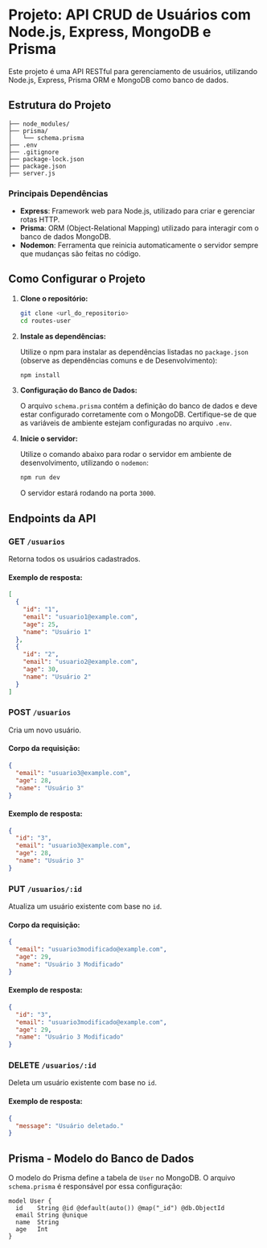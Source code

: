 # Projeto: API CRUD de Usuários com Node.js, Express, MongoDB e Prisma

Este projeto é uma API RESTful para gerenciamento de usuários, utilizando Node.js, Express, Prisma ORM e MongoDB como banco de dados.

## Estrutura do Projeto

```
├── node_modules/
├── prisma/
│   └── schema.prisma
├── .env
├── .gitignore
├── package-lock.json
├── package.json
├── server.js
```

### Principais Dependências

- **Express**: Framework web para Node.js, utilizado para criar e gerenciar rotas HTTP.
- **Prisma**: ORM (Object-Relational Mapping) utilizado para interagir com o banco de dados MongoDB.
- **Nodemon**: Ferramenta que reinicia automaticamente o servidor sempre que mudanças são feitas no código.

## Como Configurar o Projeto

1. **Clone o repositório:**

   ```bash
   git clone <url_do_repositorio>
   cd routes-user
   ```

2. **Instale as dependências:**

   Utilize o npm para instalar as dependências listadas no `package.json` (observe as dependências comuns e de Desenvolvimento):

   ```bash
   npm install
   ```

3. **Configuração do Banco de Dados:**

   O arquivo `schema.prisma` contém a definição do banco de dados e deve estar configurado corretamente com o MongoDB. Certifique-se de que as variáveis de ambiente estejam configuradas no arquivo `.env`.

4. **Inicie o servidor:**

   Utilize o comando abaixo para rodar o servidor em ambiente de desenvolvimento, utilizando o `nodemon`:

   ```bash
   npm run dev
   ```

   O servidor estará rodando na porta `3000`.

## Endpoints da API

### GET `/usuarios`

Retorna todos os usuários cadastrados.

#### Exemplo de resposta:

```json
[
  {
    "id": "1",
    "email": "usuario1@example.com",
    "age": 25,
    "name": "Usuário 1"
  },
  {
    "id": "2",
    "email": "usuario2@example.com",
    "age": 30,
    "name": "Usuário 2"
  }
]
```

### POST `/usuarios`

Cria um novo usuário.

#### Corpo da requisição:

```json
{
  "email": "usuario3@example.com",
  "age": 28,
  "name": "Usuário 3"
}
```

#### Exemplo de resposta:

```json
{
  "id": "3",
  "email": "usuario3@example.com",
  "age": 28,
  "name": "Usuário 3"
}
```

### PUT `/usuarios/:id`

Atualiza um usuário existente com base no `id`.

#### Corpo da requisição:

```json
{
  "email": "usuario3modificado@example.com",
  "age": 29,
  "name": "Usuário 3 Modificado"
}
```

#### Exemplo de resposta:

```json
{
  "id": "3",
  "email": "usuario3modificado@example.com",
  "age": 29,
  "name": "Usuário 3 Modificado"
}
```

### DELETE `/usuarios/:id`

Deleta um usuário existente com base no `id`.

#### Exemplo de resposta:

```json
{
  "message": "Usuário deletado."
}
```

## Prisma - Modelo do Banco de Dados

O modelo do Prisma define a tabela de `User` no MongoDB. O arquivo `schema.prisma` é responsável por essa configuração:

```prisma
model User {
  id    String @id @default(auto()) @map("_id") @db.ObjectId
  email String @unique
  name  String
  age   Int
}
